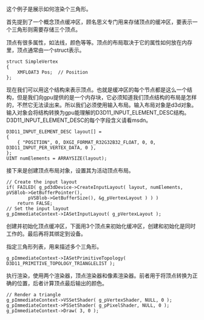 这个例子是展示如何渲染个三角形。

首先提到了一个概念顶点缓冲区，顾名思义专门用来存储顶点的缓冲区，要表示一个三角形则需要存储三个顶点。

顶点有很多属性，如法线，颜色等等。顶点的布局取决于它的属性如何放在内存里，顶点通常由一个struct表示。
```
struct SimpleVertex
{
    XMFLOAT3 Pos;  // Position
};
```
现在我们可以用这个结构来表示顶点。也就是缓冲区的每个节点都是这么一个结构，但是我们向gpu提供的是一个内存块，它必须知道我们顶点结构的布局是怎样的，不然它无法读出来。所以我们必须使用输入布局。输入布局对象是d3d对象。输入对象会将结构转换为gpu能理解的D3D11_INPUT_ELEMENT_DESC结构。D3D11_INPUT_ELEMENT_DESC的每个字段含义请看msdn。
```
D3D11_INPUT_ELEMENT_DESC layout[] =
{
    { "POSITION", 0, DXGI_FORMAT_R32G32B32_FLOAT, 0, 0, D3D11_INPUT_PER_VERTEX_DATA, 0 },  
};
UINT numElements = ARRAYSIZE(layout);
```
接下来是创建顶点布局对象，设置其为活动顶点布局。
```
// Create the input layout
if( FAILED( g_pd3dDevice->CreateInputLayout( layout, numElements, pVSBlob->GetBufferPointer(), 
        pVSBlob->GetBufferSize(), &g_pVertexLayout ) ) )
    return FALSE;
// Set the input layout
g_pImmediateContext->IASetInputLayout( g_pVertexLayout );
```
创建并初始化顶点缓冲区，下面用3个顶点来初始化缓冲区，创建和初始化是同时工作的。最后再将其绑定到设备。

指定三角形列表，用来描述多个三角形。
```
g_pImmediateContext->IASetPrimitiveTopology( D3D11_PRIMITIVE_TOPOLOGY_TRIANGLELIST );
```
执行渲染，使用两个渲染器，顶点渲染器和像素渲染器。前者用于将顶点转换为正确的位置，后者计算顶点最后输出的颜色。
```
// Render a triangle 
g_pImmediateContext->VSSetShader( g_pVertexShader, NULL, 0 );
g_pImmediateContext->PSSetShader( g_pPixelShader, NULL, 0 );
g_pImmediateContext->Draw( 3, 0 );
```
 

